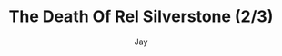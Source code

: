 ---
media: "images/rounds/round_4_2/death_of_rel_silverstone_2.png"
media_type: image
type: art
title: The Death Of Rel Silverstone (2/3)
author: [Jay]
desc: NT colonist Rel C. Silverstone feets her fate at the hands of the Kharkovchanka.
---
